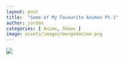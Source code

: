 ```yaml
---
layout: post
title:  "Some of My Favourite Animes Pt.1"
author: jordon
categories: [ Anime, Shows ]
image: assets/images/mergedanime.png
---
```


![](/800LansGallery/assets/images/wip2.gif)